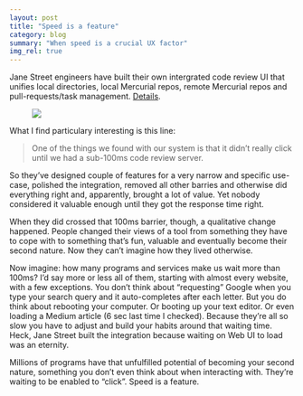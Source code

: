 ```yaml
---
layout: post
title: "Speed is a feature"
category: blog
summary: "When speed is a crucial UX factor"
img_rel: true
---
```


Jane Street engineers have built their own intergrated code review UI that unifies local directories, local Mercurial repos, remote Mercurial repos and pull-requests/task management. [Details]( https://blog.janestreet.com/putting-the-i-back-in-ide-towards-a-github-explorer/).

<figure><img src="todo.png"></figure>

What I find particulary interesting is this line:

> One of the things we found with our system is that it didn’t really click until we had a sub-100ms code review server.

So they’ve designed couple of features for a very narrow and specific use-case, polished the integration, removed all other barries and otherwise did everything right and, apparently, brought a lot of value. Yet nobody considered it valuable enough until they got the response time right.

When they did crossed that 100ms barrier, though, a qualitative change happened. People changed their views of a tool from something they have to cope with to something that’s fun, valuable and eventually become their second nature. Now they can’t imagine how they lived otherwise.

Now imagine: how many programs and services make us wait more than 100ms? I’d say more or less all of them, starting with almost every website, with a few exceptions. You don’t think about “requesting” Google when you type your search query and it auto-completes after each letter. But you do think about rebooting your computer. Or booting up your text editor. Or even loading a Medium article (6 sec last time I checked). Because they’re all so slow you have to adjust and build your habits around that waiting time. Heck, Jane Street built the integration because waiting on Web UI to load was an eternity.

Millions of programs have that unfulfilled potential of becoming your second nature, something you don’t even think about when interacting with. They’re waiting to be enabled to “click”. Speed is a feature.